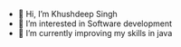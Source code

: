 - 👋 Hi, I’m Khushdeep Singh
- 👀 I’m interested in Software development
- 🌱 I’m currently improving my skills in java

<!---
techieChamcore/techieChamcore is a ✨ special ✨ repository because its `README.md` (this file) appears on your GitHub profile.
You can click the Preview link to take a look at your changes.
--->
